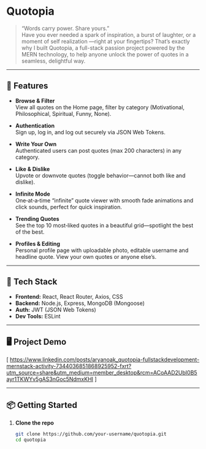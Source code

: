 # Quotopia

> “Words carry power. Share yours.”  
> Have you ever needed a spark of inspiration, a burst of laughter, or a moment of self realization —right at your fingertips? That’s exactly why I built Quotopia, a full-stack passion project powered by the MERN technology, to help anyone unlock the power of quotes in a seamless, delightful way. 


---

## 🚀 Features

- **Browse & Filter**  
  View all quotes on the Home page, filter by category (Motivational, Philosophical, Spiritual, Funny, None).

- **Authentication**  
  Sign up, log in, and log out securely via JSON Web Tokens.  

- **Write Your Own**  
  Authenticated users can post quotes (max 200 characters) in any category.

- **Like & Dislike**  
  Upvote or downvote quotes (toggle behavior—cannot both like and dislike).

- **Infinite Mode**  
  One‑at‑a‑time “infinite” quote viewer with smooth fade animations and click sounds, perfect for quick inspiration.

- **Trending Quotes**  
  See the top 10 most‑liked quotes in a beautiful grid—spotlight the best of the best.

- **Profiles & Editing**  
  Personal profile page with uploadable photo, editable username and headline quote. View your own quotes or anyone else’s.


---

## 🔧 Tech Stack

- **Frontend:** React, React Router, Axios, CSS  
- **Backend:** Node.js, Express, MongoDB (Mongoose)  
- **Auth:** JWT (JSON Web Tokens)  
- **Dev Tools:** ESLint

---

## 🖥️ Project Demo

[ https://www.linkedin.com/posts/aryanoak_quotopia-fullstackdevelopment-mernstack-activity-7344036851868925952-fxrt?utm_source=share&utm_medium=member_desktop&rcm=ACoAAD2UbI0B5ayr1TKWYv5gAS3nGoc5NdmxKHI ]

---

## 📦 Getting Started

1. **Clone the repo**  
   ```bash
   git clone https://github.com/your-username/quotopia.git
   cd quotopia

